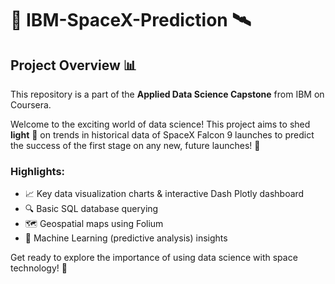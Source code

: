 # 🚀 IBM-SpaceX-Prediction 🛰️

## Project Overview 📊

This repository is a part of the **Applied Data Science Capstone** from IBM on Coursera. 

Welcome to the exciting world of data science!  This project aims to shed **light** 🌟 on trends in historical data of SpaceX Falcon 9 launches to predict the success of the first stage on any new, future launches! 🚀

### Highlights:
- 📈 Key data visualization charts & interactive Dash Plotly dashboard
- 🔍 Basic SQL database querying
- 🗺️ Geospatial maps using Folium
- 🤖 Machine Learning (predictive analysis) insights

Get ready to explore the importance of using data science with space technology! 🌠
